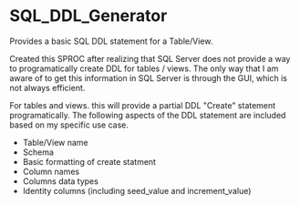 # SQL_DDL_Generator
Provides a basic SQL DDL statement for a Table/View. 

Created this SPROC after realizing that SQL Server does not  provide a way to programatically create 
DDL for tables / views. The only way that I am aware of to get this information in SQL Server is 
through the GUI, which is not always efficient.  

For tables and views. this will provide a partial DDL "Create" statement programatically.
The following aspects of the DDL statement are included based on my specific use case.
* Table/View name
* Schema
* Basic formatting of create statment
* Column names
* Columns data types
* Identity columns (including seed_value and increment_value)

